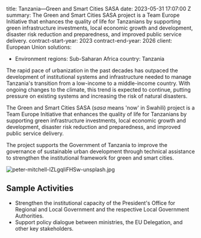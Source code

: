 
title: Tanzania—Green and Smart Cities SASA
date: 2023-05-31 17:07:00 Z
summary: The Green and Smart Cities SASA project is a Team Europe Initiative that
  enhances the quality of life for Tanzanians by supporting green infrastructure investments,
  local economic growth and development, disaster risk reduction and preparedness,
  and improved public service delivery.
contract-start-year: 2023
contract-end-year: 2026
client: European Union
solutions:
- Environment
regions: Sub-Saharan Africa
country: Tanzania


The rapid pace of urbanization in the past decades has outpaced the development of institutional systems and infrastructure needed to manage Tanzania's transition from a low-income to a middle-income country. With ongoing changes to the climate, this trend is expected to continue, putting pressure on existing systems and increasing the risk of natural disasters.

The Green and Smart Cities SASA (*sasa* means 'now' in Swahili) project is a Team Europe Initiative that enhances the quality of life for Tanzanians by supporting green infrastructure investments, local economic growth and development, disaster risk reduction and preparedness, and improved public service delivery.

The project supports the Government of Tanzania to improve the governance of sustainable urban development through technical assistance to strengthen the institutional framework for green and smart cities.

![peter-mitchell-lZLgqIiFHSw-unsplash.jpg](/uploads/peter-mitchell-lZLgqIiFHSw-unsplash.jpg)

## Sample Activities

* Strengthen the institutional capacity of the President's Office for Regional and Local Government and the respective Local Government Authorities.
* Support policy dialogue between ministries, the EU Delegation, and other key stakeholders.

